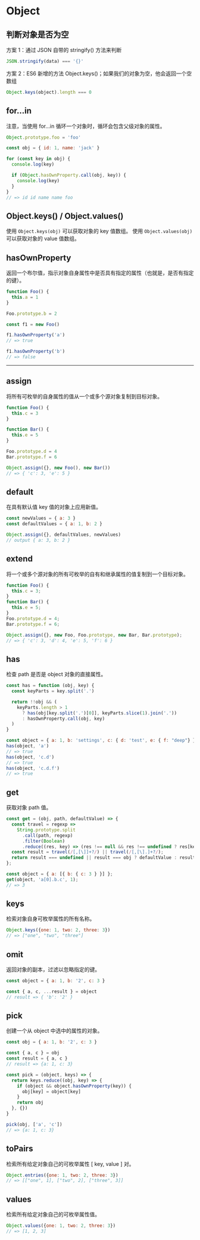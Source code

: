 # Object

## 判断对象是否为空

方案 1：通过 JSON 自带的 stringify() 方法来判断

```js
JSON.stringify(data) === '{}'
```

方案 2：ES6 新增的方法 Object.keys()；如果我们的对象为空，他会返回一个空数组

```js
Object.keys(object).length === 0
```

## for...in

注意，当使用 for...in 循环一个对象时，循环会包含父级对象的属性。

```js
Object.prototype.foo = 'foo'

const obj = { id: 1, name: 'jack' }

for (const key in obj) {
  console.log(key)

  if (Object.hasOwnProperty.call(obj, key)) {
    console.log(key)
  }
}
// => id id name name foo
```

## Object.keys() / Object.values()

使用 `Object.keys(obj)` 可以获取对象的 key 值数组。
使用 `Object.values(obj)` 可以获取对象的 value 值数组。

## hasOwnProperty

返回一个布尔值，指示对象自身属性中是否具有指定的属性（也就是，是否有指定的键）。

```js
function Foo() {
  this.a = 1
}

Foo.prototype.b = 2

const f1 = new Foo()

f1.hasOwnProperty('a')
// => true

f1.hasOwnProperty('b')
// => false
```

-----------------------------------------------------

## assign

将所有可枚举的自身属性的值从一个或多个源对象复制到目标对象。

```js
function Foo() {
  this.c = 3
}

function Bar() {
  this.e = 5
}

Foo.prototype.d = 4
Bar.prototype.f = 6

Object.assign({}, new Foo(), new Bar())
// => { 'c': 3, 'e': 5 }
```

## default

在具有默认值 key 值的对象上应用新值。

```js
const newValues = { a: 3 }
const defaultValues = { a: 1, b: 2 }

Object.assign({}, defaultValues, newValues)
// output { a: 3, b: 2 }
```

## extend

将一个或多个源对象的所有可枚举的自有和继承属性的值复制到一个目标对象。

```js
function Foo() {
  this.c = 3;
}
function Bar() {
  this.e = 5;
}
Foo.prototype.d = 4;
Bar.prototype.f = 6;

Object.assign({}, new Foo, Foo.prototype, new Bar, Bar.prototype);
// => { 'c': 3, 'd': 4, 'e': 5, 'f': 6 }
```

## has

检查 path 是否是 object 对象的直接属性。

```js
const has = function (obj, key) {
  const keyParts = key.split('.')

  return !!obj && (
    keyParts.length > 1
      ? has(obj[key.split('.')[0]], keyParts.slice(1).join('.'))
      : hasOwnProperty.call(obj, key)
  )
}

const object = { a: 1, b: 'settings', c: { d: 'test', e: { f: "deep"} } }
has(object, 'a')
// => true
has(object, 'c.d')
// => true
has(object, 'c.d.f')
// => true
```

## get

获取对象 path 值。

```js
const get = (obj, path, defaultValue) => {
  const travel = regexp =>
    String.prototype.split
      .call(path, regexp)
      .filter(Boolean)
      .reduce((res, key) => (res !== null && res !== undefined ? res[key] : res), obj);
  const result = travel(/[,[\]]+?/) || travel(/[,[\].]+?/);
  return result === undefined || result === obj ? defaultValue : result;
};

const object = { a: [{ b: { c: 3 } }] };
get(object, 'a[0].b.c', 1);
// => 3
```

## keys

检索对象自身可枚举属性的所有名称。

```js
Object.keys({one: 1, two: 2, three: 3})
// => ["one", "two", "three"]
```

## omit

返回对象的副本，过滤以忽略指定的键。

```js
const object = { a: 1, b: '2', c: 3 }

const { a, c, ...result } = object
// result => { 'b': '2' }
```

## pick

创建一个从 object 中选中的属性的对象。

```js
const obj = { a: 1, b: '2', c: 3 }

const { a, c } = obj
const result = { a, c }
// result => {a: 1, c: 3}

const pick = (object, keys) => {
  return keys.reduce((obj, key) => {
    if (object && object.hasOwnProperty(key)) {
      obj[key] = object[key]
    }
    return obj
  }, {})
}

pick(obj, ['a', 'c'])
// => {a: 1, c: 3}
```

## toPairs

检索所有给定对象自己的可枚举属性 [ key, value ] 对。

```js
Object.entries({one: 1, two: 2, three: 3})
// => [["one", 1], ["two", 2], ["three", 3]]
```

## values

检索所有给定对象自己的可枚举属性值。

```js
Object.values({one: 1, two: 2, three: 3})
// => [1, 2, 3]
```
